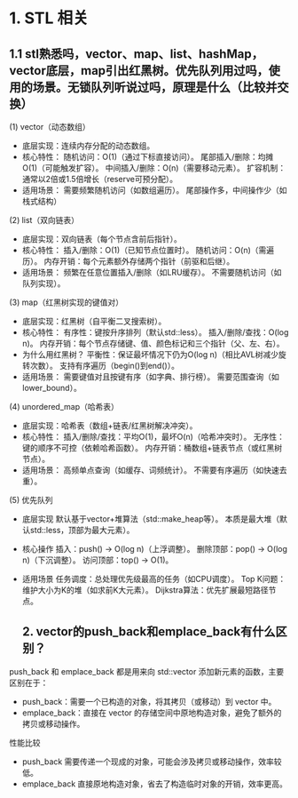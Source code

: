 # 1. STL 相关
## 1.1 stl熟悉吗，vector、map、list、hashMap，vector底层，map引出红黑树。优先队列用过吗，使用的场景。无锁队列听说过吗，原理是什么（比较并交换）
(1) vector（动态数组）
+ 底层实现：连续内存分配的动态数组。
+ 核心特性：
  随机访问：O(1)（通过下标直接访问）。
  尾部插入/删除：均摊 O(1)（可能触发扩容）。
  中间插入/删除：O(n)（需要移动元素）。
  扩容机制：通常以2倍或1.5倍增长（reserve可预分配）。
+ 适用场景：
  需要频繁随机访问（如数组遍历）。
  尾部操作多，中间操作少（如栈式结构）

(2) list（双向链表）
+ 底层实现：双向链表（每个节点含前后指针）。
+ 核心特性：
  插入/删除：O(1)（已知节点位置时）。
  随机访问：O(n)（需遍历）。
  内存开销：每个元素额外存储两个指针（前驱和后继）。
+ 适用场景：
  频繁在任意位置插入/删除（如LRU缓存）。
  不需要随机访问（如队列实现）。

(3) map（红黑树实现的键值对）
+ 底层实现：红黑树（自平衡二叉搜索树）。
+ 核心特性：
  有序性：键按升序排列（默认std::less）。
  插入/删除/查找：O(log n)。
  内存开销：每个节点存储键、值、颜色标记和三个指针（父、左、右）。
+ 为什么用红黑树？
  平衡性：保证最坏情况下仍为O(log n)（相比AVL树减少旋转次数）。
  支持有序遍历（begin()到end()）。
+ 适用场景：
  需要键值对且按键有序（如字典、排行榜）。
  需要范围查询（如lower_bound）。

(4) unordered_map（哈希表）
+ 底层实现：哈希表（数组+链表/红黑树解决冲突）。
+ 核心特性：
  插入/删除/查找：平均O(1)，最坏O(n)（哈希冲突时）。
  无序性：键的顺序不可控（依赖哈希函数）。
  内存开销：桶数组+链表节点（或红黑树节点）。
+ 适用场景：
  高频单点查询（如缓存、词频统计）。
  不需要有序遍历（如快速去重）。

(5) 优先队列
+ 底层实现
  默认基于vector+堆算法（std::make_heap等）。
  本质是最大堆（默认std::less，顶部为最大元素）。
+ 核心操作
  插入：push() → O(log n)（上浮调整）。
  删除顶部：pop() → O(log n)（下沉调整）。
  访问顶部：top() → O(1)。
+ 适用场景
  任务调度：总处理优先级最高的任务（如CPU调度）。
  Top K问题：维护大小为K的堆（如求前K大元素）。
  Dijkstra算法：优先扩展最短路径节点。

  ## 2. vector的push_back和emplace_back有什么区别？
push_back 和 emplace_back 都是用来向 std::vector 添加新元素的函数，主要区别在于：
+ push_back：需要一个已构造的对象，将其拷贝（或移动）到 vector 中。
+ emplace_back：直接在 vector 的存储空间中原地构造对象，避免了额外的拷贝或移动操作。

性能比较
  + push_back 需要传递一个现成的对象，可能会涉及拷贝或移动操作，效率较低。
  + emplace_back 直接原地构造对象，省去了构造临时对象的开销，效率更高。
  
